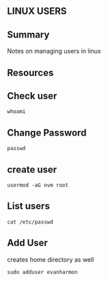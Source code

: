 ## LINUX USERS

## Summary

Notes on managing users in linux

## Resources

## Check user

```console
whoami
```

## Change Password

```console
passwd
```

## create user

```console
usermod -aG nvm root
```

## List users

```console
cat /etc/passwd
```

## Add User

creates home directory as well

```console
sudo adduser evanharmon
```

